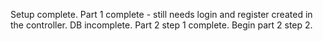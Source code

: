 Setup complete. 
Part 1 complete - still needs login and register created in the controller. DB incomplete.
Part 2 step 1 complete. 
Begin part 2 step 2.